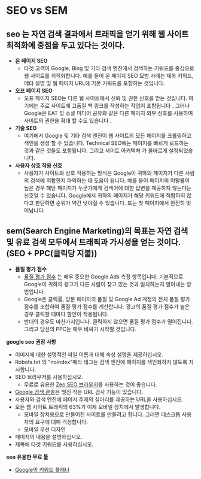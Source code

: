# SEO vs SEM

## seo 는 자연 검색 결과에서 트래픽을 얻기 위해 웹 사이트 최적화에 중점을 두고 있다는 것이다.

- **온 페이지 SEO**
  - 타겟 고객이 Google, Bing 및 기타 검색 엔진에서 검색하는 키워드를 중심으로 웹 사이트를 최적화합니다. 예를 들어 온 페이지 SEO 모범 사례는 제목 키워드, 메타 설명 및 웹 페이지 URL에 기본 키워드를 포함하는 것입니다.
- **오프 페이지 SEO**
  - 오프 페이지 SEO는 다른 웹 사이트에서 신뢰 및 권한 신호를 받는 것입니다. 여기에는 주로 사이트에 고품질 백 링크를 작성하는 작업이 포함됩니다 . 그러나 Google은 EAT 및 소셜 미디어 공유와 같은 다른 페이지 외부 신호를 사용하여 사이트의 권한을 확대 할 수도 있습니다 .
- **기술 SEO**
  - 여기에서 Google 및 기타 검색 엔진이 웹 사이트의 모든 페이지를 크롤링하고 색인을 생성 할 수 있습니다. Technical SEO에는 페이지를 빠르게 로드하는 것과 같은 것들도 포함됩니다. 그리고 사이트 아키텍처 가 올바르게 설정되었습니다.
- **사용자 상호 작용 신호**
  - 사용자가 사이트와 상호 작용하는 방식은 Google이 귀하의 페이지가 다른 사람의 검색에 적합한지 파악하는 데 도움이 됩니다. 예를 들어 페이지의 이탈률이 높은 경우 해당 페이지가 누군가에게 검색어에 대한 답변을 제공하지 않는다는 신호일 수 있습니다. Google에서 귀하의 페이지가 해당 키워드에 적합하지 않다고 판단하면 순위가 약간 낮아질 수 있습니다. 또는 첫 페이지에서 완전히 벗어납니다.

## sem(Search Engine Marketing)의 목표는 자연 검색 및 유료 검색 모두에서 트래픽과 가시성을 얻는 것이다. (SEO + PPC(클릭당 지불))

- **품질 평가 점수**
  - [품질 평가 점수](https://support.google.com/google-ads/answer/140351?hl=en) 는 매우 중요한 Google Ads 측정 항목입니다. 기본적으로 Google이 귀하의 광고가 다른 사람이 찾고 있는 것과 일치하는지 알아내는 방법입니다.
  - Google은 클릭률, 방문 페이지의 품질 및 Google Ad 계정의 전체 품질 평가 점수를 조합하여 품질 평가 점수를 계산합니다. 광고의 품질 평가 점수가 높은 경우 클릭할 때마다 할인이 적용됩니다.
  - 반대의 경우도 마찬가지입니다. 클릭하지 않으면 품질 평가 점수가 떨어집니다. 그리고 당신의 PPC는 매우 비싸기 시작할 것입니다.

**google seo 권장 사항**

- 이미지에 대한 설명적인 파일 이름과 대체 속성 설명을 제공하십시오.
- Robots.txt 의 "noindex"메타 태그는 검색 엔진에 페이지를 색인화하지 않도록 지시합니다.
- SEO 브라우저를 사용하십시오.
  - 무료로 유용한 [Zeo SEO 브라우저](https://www.notion.so/SEO-vs-SEM-97feb5ccbff84b9f900772d42e9d37d8)를 사용하는 것이 좋습니다.
- [Google 검색 콘솔](https://search.google.com/search-console/about)은 멋진 작은 URL 검사 기능이 있습니다.
- 사용자와 검색 엔진에 페이지 주제의 실마리를 제공하는 URL을 사용하십시오.
- 모든 웹 사이트 트래픽의 63%가 이제 모바일 장치에서 발생합니다.
  - 모바일 장치용으로 만들어진 사이트를 만들려고 합니다. 그러면 데스크톱 사용자의 요구에 대해 걱정합니다.
  - 모바일 우선 디자인
- 페이지의 내용을 설명하십시오.
- 제목에 타겟 키워드를 사용하십시오.

**seo 유용한 무료 툴**

- [Google의 키워드 플래너](https://ads.google.com/intl/ko_kr/home/tools/keyword-planner/)
